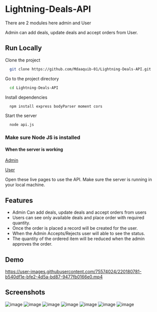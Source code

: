 
# Lightning-Deals-API


There are 2 modules here admin and User

Admin can add deals, update deals and accept orders from User.




## Run Locally

Clone the project

```bash
  git clone https://github.com/Mdaaquib-01/Lightning-Deals-API.git
```

Go to the project directory

```bash
  cd Lightning-Deals-API
```

Install dependencies

```bash
  npm install express bodyParser moment cors
```

Start the server

```bash
  node api.js
```
### Make sure Node JS is installed 
#### When the server is working

  [Admin](https://mdaaquib-01.github.io/Lightning-Deals-API/index.html)

  [User](https://mdaaquib-01.github.io/Lightning-Deals-API/new.html)

Open these live pages to use the API. Make sure the server is running in your local machine.
## Features

- Admin Can add deals, update deals and accept orders from users
- Users can see only available deals and place order with required quantity.
- Once the order is placed a record will be created for the user.
- When the Admin Accepts/Rejects user will able to see the status.
- The quantity of the ordered item will be reduced when the admin approves the order.

## Demo

https://user-images.githubusercontent.com/75574024/220180781-b540df1e-bfe2-4d5a-bd87-9477fb0166e0.mp4

## Screenshots

![image](https://user-images.githubusercontent.com/75574024/220175473-8c91f7aa-050c-4e98-b798-ad5d8db3eba7.png)
![image](https://user-images.githubusercontent.com/75574024/220175605-845c134f-4a1a-415a-bcda-9ced851f8b24.png)
![image](https://user-images.githubusercontent.com/75574024/220175789-f18ab273-8123-4efa-a0b0-b82162d5b62a.png)
![image](https://user-images.githubusercontent.com/75574024/220175851-4a7b0a78-376d-4679-87d3-2d1c363b171e.png)
![image](https://user-images.githubusercontent.com/75574024/220175901-f42ae8a5-5693-42b4-9c12-045ee91f3488.png)
![image](https://user-images.githubusercontent.com/75574024/220175954-7d108fcb-99c3-42bc-b9c9-362dba1a16df.png)
![image](https://user-images.githubusercontent.com/75574024/220176009-bc4cc3dc-d1b9-4650-bb38-34321ebe3784.png)




